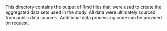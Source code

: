 This directory contains the output of Rmd files that were used to create the aggregated data sets used in the study. All data were ultimately sourced from public data sources. Additional data processing code can be provided on request.
